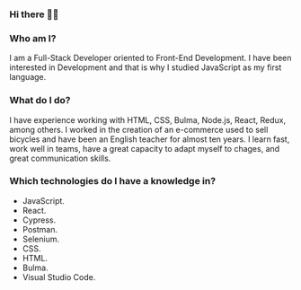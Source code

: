 ### Hi there 👋🏻

### Who am I?
I am a Full-Stack Developer oriented to Front-End Development. I have been interested in Development and that is why I studied JavaScript as my first language.

### What do I do?
I have experience working with HTML, CSS, Bulma, Node.js, React, Redux, among others. I worked in the creation of an e-commerce used to sell bicycles and have been an English teacher for almost ten years. I learn fast, work well in teams, have a great capacity to adapt myself to chages, and great communication skills.

### Which technologies do I have a knowledge in?
* JavaScript.
* React.
* Cypress.
* Postman.
* Selenium.
* CSS.
* HTML.
* Bulma.
* Visual Studio Code.


<!--
**acarob/acarob** is a ✨ _special_ ✨ repository because its `README.md` (this file) appears on your GitHub profile.

Here are some ideas to get you started:

- 🔭 I’m currently working on ...
- 🌱 I’m currently learning ...
- 👯 I’m looking to collaborate on ...
- 🤔 I’m looking for help with ...
- 💬 Ask me about ...
- 📫 How to reach me: ...
- 😄 Pronouns: ...
- ⚡ Fun fact: ...
-->
